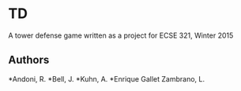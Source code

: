 # TD
A tower defense game written as a project for ECSE 321, Winter 2015

## Authors
*Andoni, R.
*Bell, J.
*Kuhn, A.
*Enrique Gallet Zambrano, L.
